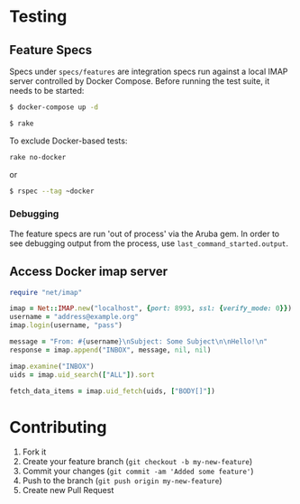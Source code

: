 # Testing

## Feature Specs

Specs under `specs/features` are integration specs run against a local IMAP server
controlled by Docker Compose.
Before running the test suite, it needs to be started:

```sh
$ docker-compose up -d
```

```sh
$ rake
```

To exclude Docker-based tests:

```sh
rake no-docker
```

or

```sh
$ rspec --tag ~docker
```

### Debugging

The feature specs are run 'out of process' via the Aruba gem.
In order to see debugging output from the process,
use `last_command_started.output`.

## Access Docker imap server

```ruby
require "net/imap"

imap = Net::IMAP.new("localhost", {port: 8993, ssl: {verify_mode: 0}})
username = "address@example.org"
imap.login(username, "pass")

message = "From: #{username}\nSubject: Some Subject\n\nHello!\n"
response = imap.append("INBOX", message, nil, nil)

imap.examine("INBOX")
uids = imap.uid_search(["ALL"]).sort

fetch_data_items = imap.uid_fetch(uids, ["BODY[]"])
```

# Contributing

1. Fork it
2. Create your feature branch (`git checkout -b my-new-feature`)
3. Commit your changes (`git commit -am 'Added some feature'`)
4. Push to the branch (`git push origin my-new-feature`)
5. Create new Pull Request

